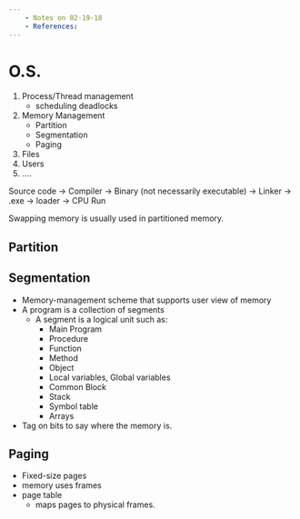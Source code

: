 ```yaml
---
    - Notes on 02-19-18
    - References:
---
```


# O.S.

1. Process/Thread management
   * scheduling deadlocks
2. Memory Management
   * Partition
   * Segmentation
   * Paging
3. Files
4. Users
5. ....

Source code -> Compiler -> Binary (not necessarily executable) -> Linker -> .exe -> loader -> CPU Run

Swapping memory is usually used in partitioned memory.

## Partition

## Segmentation

* Memory-management scheme that supports user view of memory
* A program is a collection of segments
  * A segment is a logical unit such as:
    * Main Program
    * Procedure
    * Function
    * Method
    * Object
    * Local variables, Global variables
    * Common Block
    * Stack
    * Symbol table
    * Arrays
* Tag on bits to say where the memory is.

## Paging

* Fixed-size pages
* memory uses frames
* page table
  * maps pages to physical frames.
